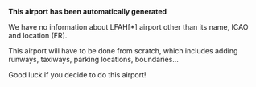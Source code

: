 **This airport has been automatically generated**

We have no information about LFAH[*] airport other than its name, ICAO and location (FR).

This airport will have to be done from scratch, which includes adding runways, taxiways, parking locations, boundaries...

Good luck if you decide to do this airport!
